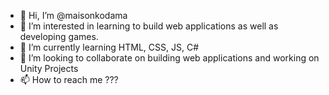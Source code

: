 - 👋 Hi, I’m @maisonkodama
- 👀 I’m interested in learning to build web applications as well as developing games.
- 🌱 I’m currently learning HTML, CSS, JS, C#
- 💞️ I’m looking to collaborate on building web applications and working on Unity Projects
- 📫 How to reach me ???

<!---
maisonkodama/maisonkodama is a ✨ special ✨ repository because its `README.md` (this file) appears on your GitHub profile.
You can click the Preview link to take a look at your changes.
--->
